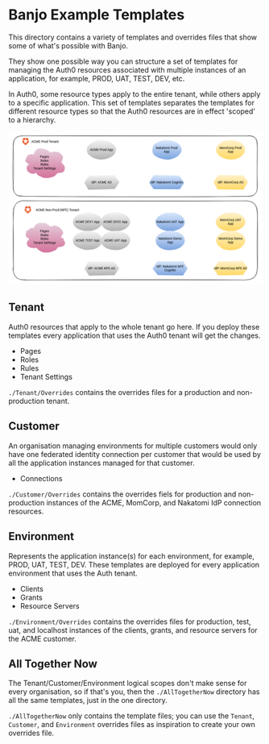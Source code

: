 # Banjo Example Templates

This directory contains a variety of templates and overrides files that show some of what's possible with Banjo.

They show one possible way you can structure a set of templates for managing the Auth0 resources associated with multiple instances of an application, for example, PROD, UAT, TEST, DEV, etc.

In Auth0, some resource types apply to the entire tenant, while others apply to a specific application. This set of templates separates the templates for different resource types so that the Auth0 resources are in effect 'scoped' to a hierarchy.

![](./img/auth0-tenants.png)

## Tenant
Auth0 resources that apply to the whole tenant go here. If you deploy these templates every application that uses the Auth0 tenant will get the changes.

* Pages
* Roles
* Rules
* Tenant Settings

`./Tenant/Overrides` contains the overrides files for a production and non-production tenant.

## Customer
An organisation managing environments for multiple customers would only have one federated identity connection per customer that would be used by all the application instances managed for that customer.

* Connections

`./Customer/Overrides` contains the overrides fiels for production and non-production instances of the ACME, MomCorp, and Nakatomi IdP connection resources.

## Environment
Represents the application instance(s) for each environment, for example, PROD, UAT, TEST, DEV. These templates are deployed for every application environment that uses the Auth tenant.

* Clients
* Grants
* Resource Servers

`./Environment/Overrides` contains the overrides files for production, test, uat, and localhost instances of the clients, grants, and resource servers for the ACME customer.

## All Together Now
The Tenant/Customer/Environment logical scopes don't make sense for every organisation, so if that's you, then the `./AllTogetherNow` directory has all the same templates, just in the one directory.

`./AllTogetherNow` only contains the template files; you can use the `Tenant`, `Customer`, and `Environment` overrides files as inspiration to create your own overrides file.
